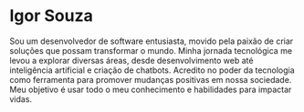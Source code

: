 # Igor Souza

Sou um desenvolvedor de software entusiasta, movido pela paixão de criar soluções que possam transformar o mundo. Minha jornada tecnológica me levou a explorar diversas áreas, desde desenvolvimento web até inteligência artificial e criação de chatbots. Acredito no poder da tecnologia como ferramenta para promover mudanças positivas em nossa sociedade. Meu objetivo é usar todo o meu conhecimento e habilidades para impactar vidas.
